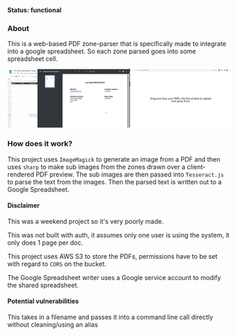 #### Status: functional

### About
This is a web-based PDF zone-parser that is specifically made to integrate into a google spreadsheet. So each zone parsed goes into some spreadsheet cell.

<img src="./local-demo.gif" width="800"/>

### How does it work?
This project uses `ImageMagick` to generate an image from a PDF and then uses `sharp` to make sub images from the zones drawn over a client-rendered PDF preview. The sub images are then passed into `Tesseract.js` to parse the text from the images. Then the parsed text is written out to a Google Spreadsheet.

#### Disclaimer
This was a weekend project so it's very poorly made.

This was not built with auth, it assumes only one user is using the system, it only does 1 page per doc.

This project uses AWS S3 to store the PDFs, permissions have to be set with regard to `CORS` on the bucket.

The Google Spreadsheet writer uses a Google service account to modify the shared spreadsheet.

#### Potential vulnerabilities
This takes in a filename and passes it into a command line call directly without cleaning/using an alias
